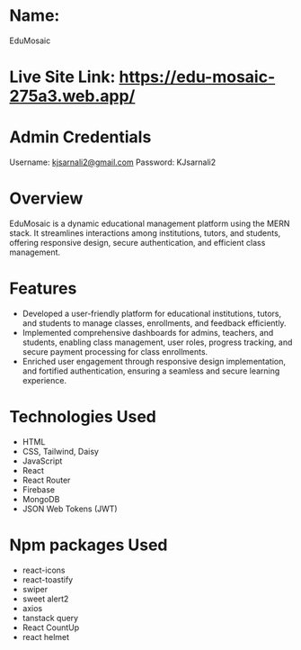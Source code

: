 # Name: 
EduMosaic

# Live Site Link: https://edu-mosaic-275a3.web.app/


# Admin Credentials
Username: kjsarnali2@gmail.com
Password: KJsarnali2

# Overview
EduMosaic is a dynamic educational management platform using the MERN stack. It streamlines interactions among institutions, tutors, and students, offering responsive design, secure authentication, and efficient class management.

# Features
- Developed a user-friendly platform for educational institutions, tutors, and students to manage 
classes, enrollments, and feedback efficiently.
- Implemented comprehensive dashboards for admins, teachers, and students, enabling class 
management, user roles, progress tracking, and secure payment processing for class enrollments.
- Enriched user engagement through responsive design implementation, and fortified 
authentication, ensuring a seamless and secure learning experience.


# Technologies Used
- HTML
- CSS, Tailwind, Daisy
- JavaScript
- React
- React Router
- Firebase
- MongoDB
- JSON Web Tokens (JWT)

# Npm packages Used
- react-icons
- react-toastify
- swiper
- sweet alert2
- axios
- tanstack query
- React CountUp
- react helmet
